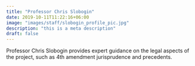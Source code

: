 ```yaml
---
title: "Professor Chris Slobogin"
date: 2019-10-11T11:22:16+06:00
image: "images/staff/slobogin_profile_pic.jpg"
description: "this is a meta description"
draft: false
---
```


Professor Chris Slobogin provides expert guidance on the legal aspects of the project, such as 4th amendment jurisprudence and precedents.
